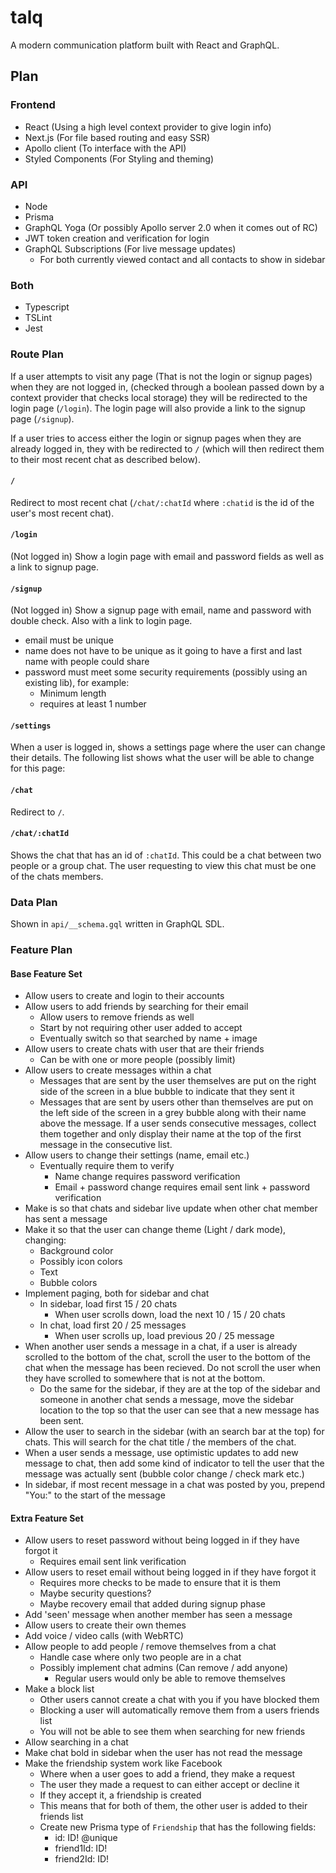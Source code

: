 # talq

A modern communication platform built with React and GraphQL.

## Plan

### Frontend

- React (Using a high level context provider to give login info)
- Next.js (For file based routing and easy SSR)
- Apollo client (To interface with the API)
- Styled Components (For Styling and theming)

### API

- Node
- Prisma
- GraphQL Yoga (Or possibly Apollo server 2.0 when it comes out of RC)
- JWT token creation and verification for login
- GraphQL Subscriptions (For live message updates)
  - For both currently viewed contact and all contacts to show in sidebar

### Both

- Typescript
- TSLint
- Jest

### Route Plan

If a user attempts to visit any page (That is not the login or signup pages)
when they are not logged in, (checked through a boolean passed down by a context
provider that checks local storage) they will be redirected to the login page
(`/login`). The login page will also provide a link to the signup page
(`/signup`).

If a user tries to access either the login or signup pages when they are already
logged in, they with be redirected to `/` (which will then redirect them to
their most recent chat as described below).

#### `/`

Redirect to most recent chat (`/chat/:chatId` where `:chatid` is the id of the
user's most recent chat).

#### `/login`

(Not logged in) Show a login page with email and password fields as well as a
link to signup page.

#### `/signup`

(Not logged in) Show a signup page with email, name and password with double
check. Also with a link to login page.

- email must be unique
- name does not have to be unique as it going to have a first and last name with
  people could share
- password must meet some security requirements (possibly using an existing
  lib), for example:
  - Minimum length
  - requires at least 1 number

#### `/settings`

When a user is logged in, shows a settings page where the user can change their
details. The following list shows what the user will be able to change for this
page:

#### `/chat`

Redirect to `/`.

#### `/chat/:chatId`

Shows the chat that has an id of `:chatId`. This could be a chat between two
people or a group chat. The user requesting to view this chat must be one of the
chats members.

### Data Plan

Shown in `api/__schema.gql` written in GraphQL SDL.

### Feature Plan

#### Base Feature Set

- Allow users to create and login to their accounts
- Allow users to add friends by searching for their email
  - Allow users to remove friends as well
  - Start by not requiring other user added to accept
  - Eventually switch so that searched by name + image
- Allow users to create chats with user that are their friends
  - Can be with one or more people (possibly limit)
- Allow users to create messages within a chat
  - Messages that are sent by the user themselves are put on the right side of
    the screen in a blue bubble to indicate that they sent it
  - Messages that are sent by users other than themselves are put on the left
    side of the screen in a grey bubble along with their name above the message.
    If a user sends consecutive messages, collect them together and only display
    their name at the top of the first message in the consecutive list.
- Allow users to change their settings (name, email etc.)
  - Eventually require them to verify
    - Name change requires password verification
    - Email + password change requires email sent link + password verification
- Make is so that chats and sidebar live update when other chat member has sent
  a message
- Make it so that the user can change theme (Light / dark mode), changing:
  - Background color
  - Possibly icon colors
  - Text
  - Bubble colors
- Implement paging, both for sidebar and chat
  - In sidebar, load first 15 / 20 chats
    - When user scrolls down, load the next 10 / 15 / 20 chats
  - In chat, load first 20 / 25 messages
    - When user scrolls up, load previous 20 / 25 message
- When another user sends a message in a chat, if a user is already scrolled to
  the bottom of the chat, scroll the user to the bottom of the chat when the
  message has been recieved. Do not scroll the user when they have scrolled to
  somewhere that is not at the bottom.
  - Do the same for the sidebar, if they are at the top of the sidebar and
    someone in another chat sends a message, move the sidebar location to the
    top so that the user can see that a new message has been sent.
- Allow the user to search in the sidebar (with an search bar at the top) for
  chats. This will search for the chat title / the members of the chat.
- When a user sends a message, use optimistic updates to add new message to
  chat, then add some kind of indicator to tell the user that the message was
  actually sent (bubble color change / check mark etc.)
- In sidebar, if most recent message in a chat was posted by you, prepend "You:"
  to the start of the message

#### Extra Feature Set

- Allow users to reset password without being logged in if they have forgot it
  - Requires email sent link verification
- Allow users to reset email without being logged in if they have forgot it
  - Requires more checks to be made to ensure that it is them
  - Maybe security questions?
  - Maybe recovery email that added during signup phase
- Add 'seen' message when another member has seen a message
- Allow users to create their own themes
- Add voice / video calls (with WebRTC)
- Allow people to add people / remove themselves from a chat
  - Handle case where only two people are in a chat
  - Possibly implement chat admins (Can remove / add anyone)
    - Regular users would only be able to remove themselves
- Make a block list
  - Other users cannot create a chat with you if you have blocked them
  - Blocking a user will automatically remove them from a users friends list
  - You will not be able to see them when searching for new friends
- Allow searching in a chat
- Make chat bold in sidebar when the user has not read the message
- Make the friendship system work like Facebook
  - Where when a user goes to add a friend, they make a request
  - The user they made a request to can either accept or decline it
  - If they accept it, a friendship is created
  - This means that for both of them, the other user is added to their friends
    list
  - Create new Prisma type of `Friendship` that has the following fields:
    - id: ID! @unique
    - friend1Id: ID!
    - friend2Id: ID!
